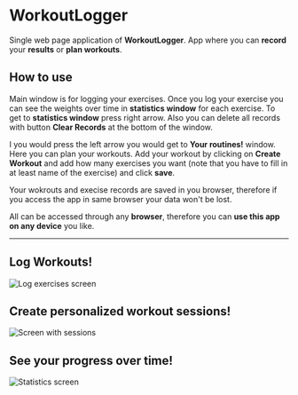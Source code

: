 # WorkoutLogger

Single web page application of __WorkoutLogger__. App where you can __record__ your __results__ or __plan workouts__.

## How to use

Main window is for logging your exercises. Once you log your exercise you can see the weights over time in __statistics window__ for each exercise. To get to __statistics window__ press right arrow. Also you can delete all records with button __Clear Records__ at the bottom of the window.

I you would press the left arrow you would get to __Your routines!__ window. Here you can plan your workouts. Add your workout by clicking on __Create Workout__ and add how many exercises you want (note that you have to fill in at least name of the exercise) and click __save__.

Your wokrouts and execise records are saved in you browser, therefore if you access the app in same browser your data won't be lost.

All can be accessed through any __browser__, therefore you can __use this app on any device__ you like.

---

## Log Workouts!
![Log exercises screen]()

## Create personalized workout sessions!
![Screen with sessions]()

## See your progress over time!
![Statistics screen]()
